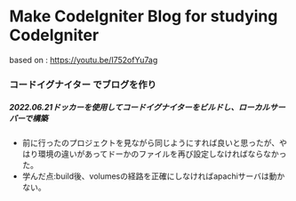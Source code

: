 # Make CodeIgniter Blog for studying CodeIgniter
based on : https://youtu.be/I752ofYu7ag

### コードイグナイター でブログを作り
##### 2022.06.21ドッカーを使用してコードイグナイターをビルドし、ローカルサーバーで構築
- 前に行ったのプロジェクトを見ながら同じようにすれば良いと思ったが、やはり環境の違いがあってドーかのファイルを再び設定しなければならなかった。
- 学んだ点:build後、volumesの経路を正確にしなければapachiサーバは動かない。
